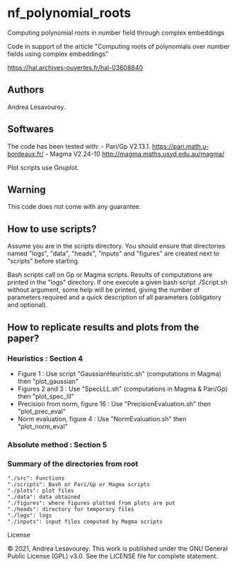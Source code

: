 
# nf_polynomial_roots
Computing polynomial roots in number field through complex embeddings

Code in support of the article "Computing roots of polynomials over number fields using complex embeddings"

https://hal.archives-ouvertes.fr/hal-03608840


## Authors
Andrea Lesavourey.

## Softwares
The code has been tested with:
    - Pari/Gp V2.13.1. https://pari.math.u-bordeaux.fr/
    - Magma V2.24-10   http://magma.maths.usyd.edu.au/magma/

Plot scripts use Gnuplot.


## Warning
This code does not come with any guarantee. 


## How to use scripts?

Assume you are in the scripts directory.
You should ensure that directories named "logs", "data", "heads", "inputs" and "figures" are created next to "scripts" before starting.

Bash scripts call on Gp or Magma scripts. Results of computations are printed in the "logs" directory.
If one execute a given bash script  ./Script.sh  without argument, some help will be printed, giving the number of parameters required and a quick description of all parameters (obligatory and optional).


## How to replicate results and plots from the paper?

### Heuristics : Section 4
- Figure 1 : Use script "GaussianHeuristic.sh" (computations in Magma) then "plot_gaussian"
- Figures 2 and 3 : Use "SpecLLL.sh" (computations in Magma & Pari/Gp) then "plot_spec_lll"
- Precision from norm, figure 16 : Use "PrecisionEvaluation.sh" then "plot_prec_eval"
- Norm evaluation, figure 4 : Use "NormEvaluation.sh" then "plot_norm_eval"

### Absolute method : Section 5


### Summary of the directories from root
    "./src": Functions
    "./scripts": Bash or Pari/Gp or Magma scripts
    "./plots": plot files    
    "./data": data obtained
    "./figures": where figures plotted from plots are put    
    "./heads": directory for temporary files
    "./logs": logs
    "./inputs": input files computed by Magma scripts
  



License

© 2021, Andrea Lesavourey.
This work is published under the GNU General Public License (GPL) v3.0.
See the LICENSE file for complete statement.
